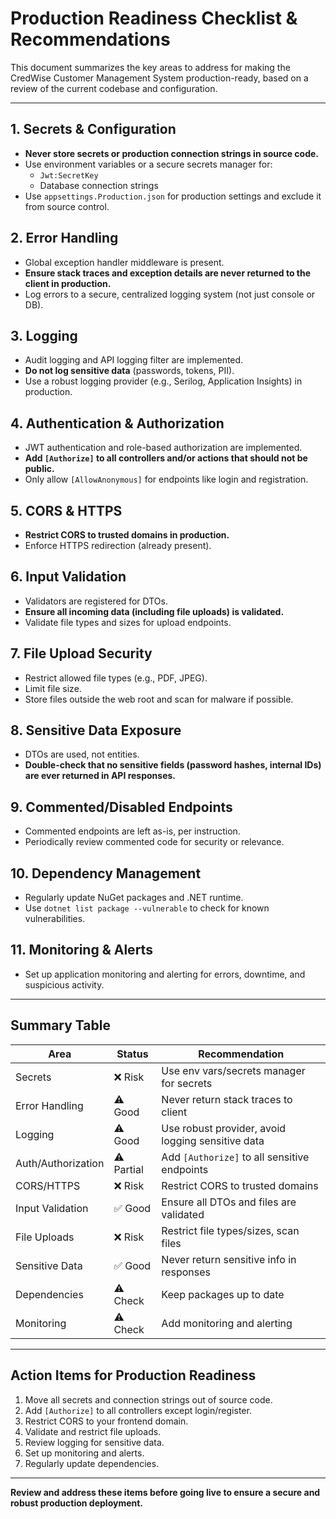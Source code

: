 # Production Readiness Checklist & Recommendations

This document summarizes the key areas to address for making the CredWise Customer Management System production-ready, based on a review of the current codebase and configuration.

---

## 1. Secrets & Configuration
- **Never store secrets or production connection strings in source code.**
- Use environment variables or a secure secrets manager for:
  - `Jwt:SecretKey`
  - Database connection strings
- Use `appsettings.Production.json` for production settings and exclude it from source control.

## 2. Error Handling
- Global exception handler middleware is present.
- **Ensure stack traces and exception details are never returned to the client in production.**
- Log errors to a secure, centralized logging system (not just console or DB).

## 3. Logging
- Audit logging and API logging filter are implemented.
- **Do not log sensitive data** (passwords, tokens, PII).
- Use a robust logging provider (e.g., Serilog, Application Insights) in production.

## 4. Authentication & Authorization
- JWT authentication and role-based authorization are implemented.
- **Add `[Authorize]` to all controllers and/or actions that should not be public.**
- Only allow `[AllowAnonymous]` for endpoints like login and registration.

## 5. CORS & HTTPS
- **Restrict CORS to trusted domains in production.**
- Enforce HTTPS redirection (already present).

## 6. Input Validation
- Validators are registered for DTOs.
- **Ensure all incoming data (including file uploads) is validated.**
- Validate file types and sizes for upload endpoints.

## 7. File Upload Security
- Restrict allowed file types (e.g., PDF, JPEG).
- Limit file size.
- Store files outside the web root and scan for malware if possible.

## 8. Sensitive Data Exposure
- DTOs are used, not entities.
- **Double-check that no sensitive fields (password hashes, internal IDs) are ever returned in API responses.**

## 9. Commented/Disabled Endpoints
- Commented endpoints are left as-is, per instruction.
- Periodically review commented code for security or relevance.

## 10. Dependency Management
- Regularly update NuGet packages and .NET runtime.
- Use `dotnet list package --vulnerable` to check for known vulnerabilities.

## 11. Monitoring & Alerts
- Set up application monitoring and alerting for errors, downtime, and suspicious activity.

---

## Summary Table

| Area                | Status         | Recommendation                                      |
|---------------------|---------------|-----------------------------------------------------|
| Secrets             | ❌ Risk       | Use env vars/secrets manager for secrets            |
| Error Handling      | ⚠️ Good      | Never return stack traces to client                 |
| Logging             | ⚠️ Good      | Use robust provider, avoid logging sensitive data   |
| Auth/Authorization  | ⚠️ Partial   | Add `[Authorize]` to all sensitive endpoints        |
| CORS/HTTPS          | ❌ Risk       | Restrict CORS to trusted domains                    |
| Input Validation    | ✅ Good       | Ensure all DTOs and files are validated             |
| File Uploads        | ❌ Risk       | Restrict file types/sizes, scan files               |
| Sensitive Data      | ✅ Good       | Never return sensitive info in responses            |
| Dependencies        | ⚠️ Check     | Keep packages up to date                            |
| Monitoring          | ⚠️ Check     | Add monitoring and alerting                         |

---

## Action Items for Production Readiness
1. Move all secrets and connection strings out of source code.
2. Add `[Authorize]` to all controllers except login/register.
3. Restrict CORS to your frontend domain.
4. Validate and restrict file uploads.
5. Review logging for sensitive data.
6. Set up monitoring and alerts.
7. Regularly update dependencies.

---

**Review and address these items before going live to ensure a secure and robust production deployment.**
